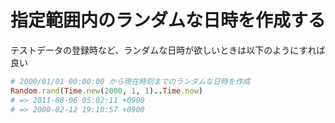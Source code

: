 # 指定範囲内のランダムな日時を作成する

テストデータの登録時など、ランダムな日時が欲しいときは以下のようにすれば良い

```rb
# 2000/01/01 00:00:00 から現在時刻までのランダムな日時を作成
Random.rand(Time.new(2000, 1, 1)..Time.now)
# => 2011-08-06 05:02:11 +0900
# => 2000-02-12 19:10:57 +0900
```

